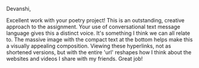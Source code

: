 Devanshi,

Excellent work with your poetry project! This is an outstanding, creative approach to the assignment. Your use of conversational text message language gives this a distinct voice. It's something I think we can all relate to. The massive image with the compact text at the bottom helps make this a visually appealing composition. Viewing these hyperlinks, not as shortened versions, but with the entire 'url' reshapes how I think about the websites and videos I share with my friends. Great job! 
